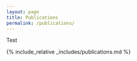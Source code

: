 ```yaml
---
layout: page
title: Publications
permalink: /publications/
---
```


Test

{% include_relative _includes/publications.md %}
